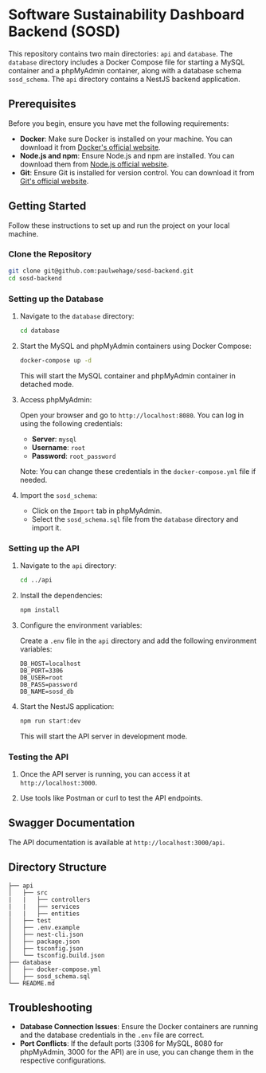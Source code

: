 
# Software Sustainability Dashboard Backend (SOSD)

This repository contains two main directories: `api` and `database`. The `database` directory includes a Docker Compose file for starting a MySQL container and a phpMyAdmin container, along with a database schema `sosd_schema`. The `api` directory contains a NestJS backend application.

## Prerequisites

Before you begin, ensure you have met the following requirements:

- **Docker**: Make sure Docker is installed on your machine. You can download it from [Docker's official website](https://www.docker.com/get-started).
- **Node.js and npm**: Ensure Node.js and npm are installed. You can download them from [Node.js official website](https://nodejs.org/).
- **Git**: Ensure Git is installed for version control. You can download it from [Git's official website](https://git-scm.com/).

## Getting Started

Follow these instructions to set up and run the project on your local machine.

### Clone the Repository

```sh
git clone git@github.com:paulwehage/sosd-backend.git
cd sosd-backend
```

### Setting up the Database

1. Navigate to the `database` directory:

    ```sh
    cd database
    ```

2. Start the MySQL and phpMyAdmin containers using Docker Compose:

    ```sh
    docker-compose up -d
    ```

   This will start the MySQL container and phpMyAdmin container in detached mode.

3. Access phpMyAdmin:

   Open your browser and go to `http://localhost:8080`. You can log in using the following credentials:

    - **Server**: `mysql`
    - **Username**: `root`
    - **Password**: `root_password`

   Note: You can change these credentials in the `docker-compose.yml` file if needed.

4. Import the `sosd_schema`:

    - Click on the `Import` tab in phpMyAdmin.
    - Select the `sosd_schema.sql` file from the `database` directory and import it.

### Setting up the API

1. Navigate to the `api` directory:

    ```sh
    cd ../api
    ```

2. Install the dependencies:

    ```sh
    npm install
    ```

3. Configure the environment variables:

   Create a `.env` file in the `api` directory and add the following environment variables:

    ```env
    DB_HOST=localhost
    DB_PORT=3306
    DB_USER=root
    DB_PASS=password
    DB_NAME=sosd_db
    ```

4. Start the NestJS application:

    ```sh
    npm run start:dev
    ```

   This will start the API server in development mode.

### Testing the API

1. Once the API server is running, you can access it at `http://localhost:3000`.

2. Use tools like Postman or curl to test the API endpoints.

## Swagger Documentation

The API documentation is available at `http://localhost:3000/api`.

## Directory Structure

```plaintext
├── api
│   ├── src
|   |   ├── controllers
|   |   ├── services
|   |   ├── entities
│   ├── test
│   ├── .env.example
│   ├── nest-cli.json
│   ├── package.json
│   ├── tsconfig.json
│   └── tsconfig.build.json
├── database
│   ├── docker-compose.yml
│   ├── sosd_schema.sql
└── README.md
```

## Troubleshooting

- **Database Connection Issues**: Ensure the Docker containers are running and the database credentials in the `.env` file are correct.
- **Port Conflicts**: If the default ports (3306 for MySQL, 8080 for phpMyAdmin, 3000 for the API) are in use, you can change them in the respective configurations.
